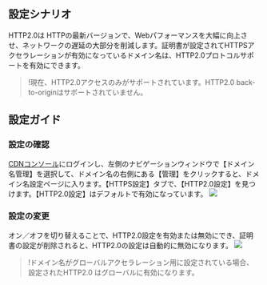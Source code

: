 

## 設定シナリオ
HTTP2.0は HTTPの最新バージョンで、Webパフォーマンスを大幅に向上させ、ネットワークの遅延の大部分を削減します。証明書が設定されてHTTPSアクセラレーションが有効になっているドメイン名は、HTTP2.0プロトコルサポートを有効にできます。
> !現在、HTTP2.0アクセスのみがサポートされています。HTTP2.0 back-to-originはサポートされていません。


## 設定ガイド
### 設定の確認
[CDNコンソール](https://console.cloud.tencent.com/cdn)にログインし、左側のナビゲーションウィンドウで【ドメイン名管理】を選択して、ドメイン名の右側にある【管理】をクリックすると、ドメイン名設定ページに入ります。【HTTPS設定】タブで、【HTTP2.0設定】を見つけます。【HTTP2.0設定】はデフォルトで有効になっています。
![](https://main.qcloudimg.com/raw/78075916f06b8cc5b03a75ac86786fe3.png)

###  設定の変更
オン／オフを切り替えることで、HTTP2.0設定を有効または無効にでき、証明書の設定が削除されると、HTTP2.0の設定は自動的に無効になります。
![](https://main.qcloudimg.com/raw/b4e746132ced3995845c0af895408324.png)

> !ドメイン名がグローバルアクセラレーション用に設定されている場合、設定されたHTTP2.0 はグローバルに有効になります。
> 